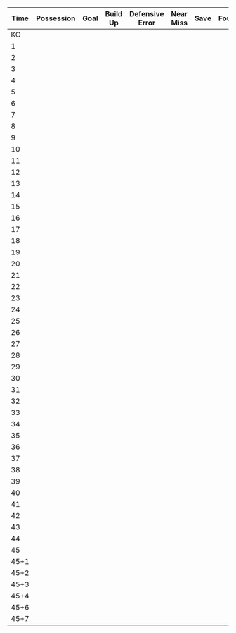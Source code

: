 | Time | Possession | Goal | Build Up | Defensive Error | Near Miss | Save | Foul | Free Kick | Penalty |   | Offside | Corner | Subsutution
| ---- |------------|------|----------|-----------------|-----------|------|------|-----------|---------|---|---------|--------|------------| 
| KO   |            |      |          |                 |           |      |      |           |         |   |         |        |            
| 1    |            |      |          |                 |           |      |      |           |         |   |         |        |            
| 2    |            |      |          |                 |           |      |      |           |         |   |         |        |            
| 3    |            |      |          |                 |           |      |      |           |         |   |         |        |            
| 4    |            |      |          |                 |           |      |      |           |         |   |         |        |            
| 5    |            |      |          |                 |           |      |      |           |         |   |         |        |            
| 6    |            |      |          |                 |           |      |      |           |         |   |         |        |            
| 7    |            |      |          |                 |           |      |      |           |         |   |         |        |            
| 8    |            |      |          |                 |           |      |      |           |         |   |         |        |            
| 9    |            |      |          |                 |           |      |      |           |         |   |         |        |            
| 10   |            |      |          |                 |           |      |      |           |         |   |         |        |            
| 11   |            |      |          |                 |           |      |      |           |         |   |         |        |            
| 12   |            |      |          |                 |           |      |      |           |         |   |         |        |            
| 13   |            |      |          |                 |           |      |      |           |         |   |         |        |            
| 14   |            |      |          |                 |           |      |      |           |         |   |         |        |            
| 15   |            |      |          |                 |           |      |      |           |         |   |         |        |            
| 16   |            |      |          |                 |           |      |      |           |         |   |         |        |            
| 17   |            |      |          |                 |           |      |      |           |         |   |         |        |            
| 18   |            |      |          |                 |           |      |      |           |         |   |         |        |            
| 19   |            |      |          |                 |           |      |      |           |         |   |         |        |            
| 20   |            |      |          |                 |           |      |      |           |         |   |         |        |            
| 21   |            |      |          |                 |           |      |      |           |         |   |         |        |            
| 22   |            |      |          |                 |           |      |      |           |         |   |         |        |            
| 23   |            |      |          |                 |           |      |      |           |         |   |         |        |            
| 24   |            |      |          |                 |           |      |      |           |         |   |         |        |            
| 25   |            |      |          |                 |           |      |      |           |         |   |         |        |            
| 26   |            |      |          |                 |           |      |      |           |         |   |         |        |            
| 27   |            |      |          |                 |           |      |      |           |         |   |         |        |            
| 28   |            |      |          |                 |           |      |      |           |         |   |         |        |            
| 29   |            |      |          |                 |           |      |      |           |         |   |         |        |            
| 30   |            |      |          |                 |           |      |      |           |         |   |         |        |            
| 31   |            |      |          |                 |           |      |      |           |         |   |         |        |            
| 32   |            |      |          |                 |           |      |      |           |         |   |         |        |            
| 33   |            |      |          |                 |           |      |      |           |         |   |         |        |            
| 34   |            |      |          |                 |           |      |      |           |         |   |         |        |            
| 35   |            |      |          |                 |           |      |      |           |         |   |         |        |            
| 36   |            |      |          |                 |           |      |      |           |         |   |         |        |            
| 37   |            |      |          |                 |           |      |      |           |         |   |         |        |            
| 38   |            |      |          |                 |           |      |      |           |         |   |         |        |            
| 39   |            |      |          |                 |           |      |      |           |         |   |         |        |            
| 40   |            |      |          |                 |           |      |      |           |         |   |         |        |            
| 41   |            |      |          |                 |           |      |      |           |         |   |         |        |            
| 42   |            |      |          |                 |           |      |      |           |         |   |         |        |            
| 43   |            |      |          |                 |           |      |      |           |         |   |         |        |            
| 44   |            |      |          |                 |           |      |      |           |         |   |         |        |            
| 45   |            |      |          |                 |           |      |      |           |         |   |         |        |            
| 45+1 |            |      |          |                 |           |      |      |           |         |   |         |        |            
| 45+2 |            |      |          |                 |           |      |      |           |         |   |         |        |            
| 45+3 |            |      |          |                 |           |      |      |           |         |   |         |        |            
| 45+4 |            |      |          |                 |           |      |      |           |         |   |         |        |            
| 45+6 |            |      |          |                 |           |      |      |           |         |   |         |        |            
| 45+7 |            |      |          |                 |           |      |      |           |         |   |         |        |            
